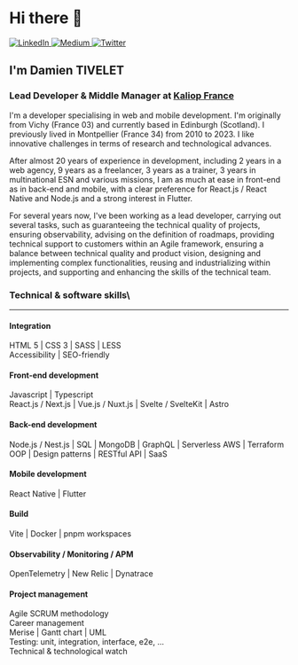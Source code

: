 <!--
**windagency/windagency** is a ✨ _special_ ✨ repository because its `README.md` (this file) appears on your GitHub profile.

Here are some ideas to get you started:

- 🔭 I’m currently working on ...
- 🌱 I’m currently learning ...
- 👯 I’m looking to collaborate on ...
- 🤔 I’m looking for help with ...
- 💬 Ask me about ...
- 📫 How to reach me: ...
- 😄 Pronouns: ...
- ⚡ Fun fact: ...
-->

# Hi there 👋

<div align="left">
  <a href="https://www.linkedin.com/in/damientivelet/" target="_blank">
    <img
      src="https://img.shields.io/static/v1?logo=linkedin&style=flat-square&color=0072b1&label=LinkedIn&message=%E2%98%86"
      alt="LinkedIn"
    />
  </a>
  <a href="https://medium.com/@windagency.com" target="_blank">
    <img
      src="https://img.shields.io/static/v1?logo=medium&style=flat-square&color=0072b1&label=Medium&message=%E2%98%86"
      alt="Medium"
    />
  </a>
  <a href="https://twitter.com/windagency" target="_blank">
    <img
      src="https://img.shields.io/twitter/follow/windagency?logo=x&style=flat-square&color=0072b1&label=(ex Twitter)&message=%E2%98%86"
      alt="Twitter"
    />
  </a>
</div>

## I'm Damien TIVELET

### Lead Developer & Middle Manager at [Kaliop France](https://www.kaliop.com)

I'm a developer specialising in web and mobile development. I'm originally from Vichy (France 03) and currently based in Edinburgh (Scotland). I previously lived in Montpellier (France 34) from 2010 to 2023. I like innovative challenges in terms of research and technological advances.

After almost 20 years of experience in development, including 2 years in a web agency, 9 years as a freelancer, 3 years as a trainer, 3 years in multinational ESN and various missions, I am as much at ease in front-end as in back-end and mobile, with a clear preference for React.js / React Native and Node.js and a strong interest in Flutter.

For several years now, I've been working as a lead developer, carrying out several tasks, such as guaranteeing the technical quality of projects, ensuring observability, advising on the definition of roadmaps, providing technical support to customers within an Agile framework, ensuring a balance between technical quality and product vision, designing and implementing complex functionalities, reusing and industrializing within projects, and supporting and enhancing the skills of the technical team.

### Technical & software skills\
------------------------------------------

#### Integration

HTML 5 | CSS 3 | SASS | LESS\
Accessibility | SEO-friendly

#### Front-end development

Javascript | Typescript\
React.js / Next.js | Vue.js / Nuxt.js | Svelte / SvelteKit | Astro

#### Back-end development

Node.js / Nest.js | SQL | MongoDB | GraphQL | Serverless AWS | Terraform\
OOP | Design patterns | RESTful API | SaaS

#### Mobile development

React Native | Flutter

#### Build

Vite | Docker | pnpm workspaces

#### Observability / Monitoring / APM

OpenTelemetry | New Relic | Dynatrace

#### Project management

Agile SCRUM methodology\
Career management\
Merise | Gantt chart | UML\
Testing: unit, integration, interface, e2e, ...\
Technical & technological watch
